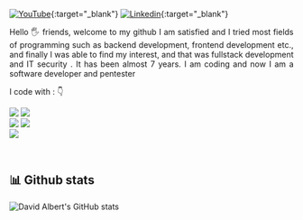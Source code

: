 <div align="left">

[![YouTube](https://img.shields.io/badge/garkolym-%23E4405F.svg?style=for-the-badge&logo=youtube&logoColor=white)](https://www.youtube.com/Garkolym){:target="_blank"}
[![Linkedin](https://img.shields.io/badge/david%20albert-%231DA1F2.svg?style=for-the-badge&logo=Linkedin&logoColor=white)](https://www.linkedin.com/in/david-albert-2b9b66167/){:target="_blank"}

 
</div>  
<p align="justify"> 
Hello 🖐️ friends, welcome to my github
I am satisfied and I tried most fields of programming such as backend development, frontend development etc., and finally I was able to find my interest, and that was fullstack development and IT security . It has been almost 7 years. I am coding and now I am a software developer and pentester
&nbsp;
</p>


<p align="left">
I code with :  👇
</p>
<div align="left">
<img src="https://img.shields.io/badge/JavaScript-F7DF1E?style=for-the-badge&logo=javascript&logoColor=white"/>
<img src="https://img.shields.io/badge/Typescript-blue?style=for-the-badge&logo=typescript&logoColor=white"/>
</div>
<div align="left">
<img src="https://img.shields.io/badge/Java-orange?style=for-the-badge&logo=java&logoColor=white"/>
<img src="https://img.shields.io/badge/php-blue?style=for-the-badge&logo=php&logoColor=white"/>
</div>
<img src="https://img.shields.io/badge/HTML,%20SASS,%20Angular-green?style=for-the-badge&logo=angular&logoColor=white"/>

&nbsp;
&nbsp;
## 📊 Github stats

![David Albert's GitHub stats](https://github-readme-stats.vercel.app/api?username=davalbert&show_icons=true&theme=radical)